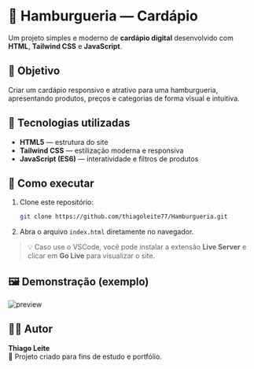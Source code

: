 
 # 🍔 Hamburgueria — Cardápio

Um projeto simples e moderno de **cardápio digital** desenvolvido com **HTML**, **Tailwind CSS** e **JavaScript**.

## 🎯 Objetivo
Criar um cardápio responsivo e atrativo para uma hamburgueria, apresentando produtos, preços e categorias de forma visual e intuitiva.

## 🧩 Tecnologias utilizadas
- **HTML5** — estrutura do site
- **Tailwind CSS** — estilização moderna e responsiva
- **JavaScript (ES6)** — interatividade e filtros de produtos

## 🚀 Como executar
1. Clone este repositório:
   ```bash
   git clone https://github.com/thiagoleite77/Hamburgueria.git
   ```
2. Abra o arquivo `index.html` diretamente no navegador.

> 💡 Caso use o VSCode, você pode instalar a extensão **Live Server** e clicar em **Go Live** para visualizar o site.

## 🖼️ Demonstração (exemplo)
![preview](https://images.unsplash.com/photo-1550547660-d9450f859349?q=80&w=800&auto=format&fit=crop)


## 🧑‍💻 Autor
**Thiago Leite**  
📍 Projeto criado para fins de estudo e portfólio.



